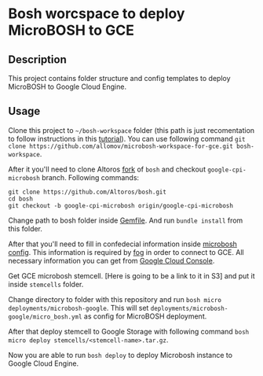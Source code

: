 Bosh worcspace to deploy MicroBOSH to GCE
===

Description
---
This project contains folder structure and config templates to deploy MicroBOSH to Google Cloud Engine. 

Usage
---
Clone this project to `~/bosh-workspace` folder (this path is just recomentation to follow instructions in this [tutorial](http://docs.cloudfoundry.org/deploying/openstack/deploying_microbosh.html)). You can use following command `git clone https://github.com/allomov/microbosh-workspace-for-gce.git bosh-workspace`. 

After it you'll need to clone Altoros [fork](https://github.com/Altoros/bosh) of `bosh` and checkout `google-cpi-microbosh` branch. Following commands:
```
git clone https://github.com/Altoros/bosh.git
cd bosh 
git checkout -b google-cpi-microbosh origin/google-cpi-microbosh 
```

Change path to bosh folder inside [Gemfile](https://github.com/allomov/microbosh-workspace-for-gce/blob/master/Gemfile#L3). And run `bundle install` from this folder.

After that you'll need to fill in confedecial information inside [microbosh config](https://github.com/allomov/microbosh-workspace-for-gce/blob/master/deployments/microbosh-google/micro_bosh.yml). This information is required by [fog](https://github.com/fog/fog) in order to connect to GCE. All necessary information you can get from [Google Cloud Console](https://console.developers.google.com/project).

Get GCE microbosh stemcell. [Here is going to be a link to it in S3] and put it inside `stemcells` folder.

Change directory to folder with this repository and run `bosh micro deployments/microbosh-google`. This will set `deployments/microbosh-google/micro_bosh.yml` as config for MicroBOSH deployment.

After that deploy stemcell to Google Storage with following command `bosh micro deploy stemcells/<stemcell-name>.tar.gz`.

Now you are able to run `bosh deploy` to deploy Microbosh instance to Google Cloud Engine.
